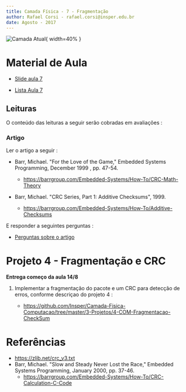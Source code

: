 ```yaml
---
title: Camada Física - 7 - Fragmentação
author: Rafael Corsi - rafael.corsi@insper.edu.br
date: Agosto - 2017
---
```


![Camada Atual](figs/etapaAtualPilhaEnlace.png){ width=40% }

# Material de Aula


- [Slide aula 7](https://github.com/Insper/Camada-Fisica-Computacao/blob/master/2-Aulas/7-Fragmentacao/7-Slides-Fragmentacao.pdf)

- [Lista Aula 7](https://github.com/Insper/Camada-Fisica-Computacao/blob/master/2-Aulas/7-Fragmentacao/7-Lista-Fragmentacao.pdf)

## Leituras 

O conteúdo das leituras a seguir serão cobradas em avaliações :

### Artigo 

Ler o artigo a seguir :

- Barr, Michael. "For the Love of the Game," Embedded Systems Programming, December 1999 , pp. 47-54. 
    - https://barrgroup.com/Embedded-Systems/How-To/CRC-Math-Theory
    
    
- Barr, Michael. "CRC Series, Part 1: Additive Checksums", 1999.
    - https://barrgroup.com/Embedded-Systems/How-To/Additive-Checksums   
    
E responder a seguintes perguntas :

- [Perguntas sobre o artigo](https://github.com/Insper/Camada-Fisica-Computacao/blob/master/2-Aulas/7-Fragmentacao/7-Artigo-Perguntas.md)

# Projeto 4 - Fragmentação e CRC

**Entrega começo da aula 14/8**

1. Implementar a fragmentação do pacote e um CRC para detecção de erros, conforme descriçao do projeto 4 :

    - https://github.com/Insper/Camada-Fisica-Computacao/tree/master/3-Projetos/4-COM-Fragmentacao-CheckSum

# Referências

- https://zlib.net/crc_v3.txt
- Barr, Michael. "Slow and Steady Never Lost the Race," Embedded Systems Programming, January 2000, pp. 37-46.
    - https://barrgroup.com/Embedded-Systems/How-To/CRC-Calculation-C-Code
